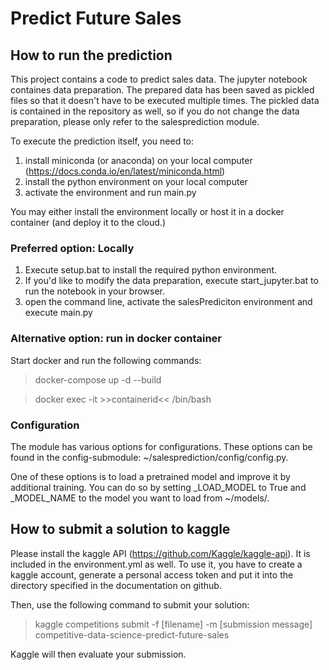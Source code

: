 # Predict Future Sales

## How to run the prediction
This project contains a code to predict sales data.
The jupyter notebook containes data preparation. The prepared data has been saved as pickled files so that it doesn't have to be executed multiple times. The pickled data is contained in the repository as well, so if you do not change the data preparation, please only refer to the salesprediction module.

To execute the prediction itself, you need to:
1. install miniconda (or anaconda) on your local computer (https://docs.conda.io/en/latest/miniconda.html)
2. install the python environment on your local computer
3. activate the environment and run main.py

You may either install the environment locally or host it in a docker container (and deploy it to the cloud.)

### Preferred option: Locally
1. Execute setup.bat to install the required python environment.
2. If you'd like to modify the data preparation, execute start_jupyter.bat to run the notebook in your browser.
3. open the command line, activate the salesPrediciton environment and execute main.py

### Alternative option: run in docker container
Start docker and run the following commands:

> docker-compose up -d --build

> docker exec -it >>containerid<< /bin/bash

### Configuration
The module has various options for configurations. These options can be found in the config-submodule: ~/salesprediction/config/config.py. 

One of these options is to load a pretrained model and improve it by additional training. You can do so by setting  _LOAD_MODEL to True and _MODEL_NAME to the model you want to load from ~/models/. 


## How to submit a solution to kaggle
Please install the kaggle API (https://github.com/Kaggle/kaggle-api). It is included in the environment.yml as well. To use it, you have to create a kaggle account, generate a personal access token and put it into the directory specified in the documentation on github. 

Then, use the following command to submit your solution:
> kaggle competitions submit -f [filename] -m [submission message] competitive-data-science-predict-future-sales

Kaggle will then evaluate your submission.